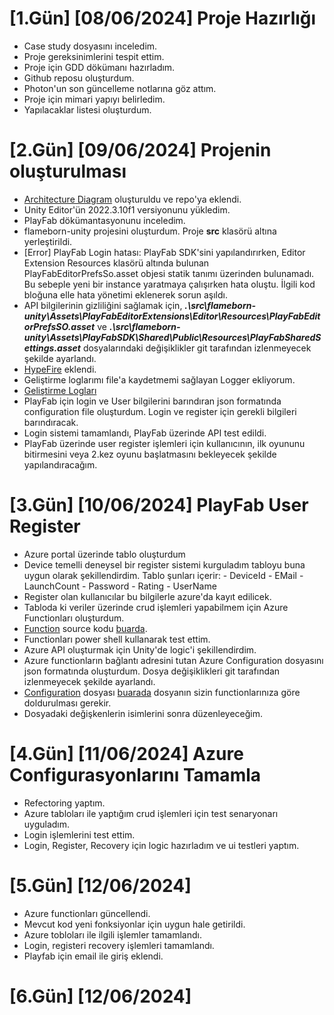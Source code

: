 # [1.Gün] [08/06/2024] Proje Hazırlığı
- Case study dosyasını inceledim.
- Proje gereksinimlerini tespit ettim.
- Proje için GDD dökümanı hazırladım.
- Github reposu oluşturdum.
- Photon'un son güncelleme notlarına göz attım.
- Proje için mimari yapıyı belirledim.
- Yapılacaklar listesi oluşturdum.

# [2.Gün] [09/06/2024] Projenin oluşturulması
- [Architecture Diagram](https://github.com/gkhanC/flameborn-game/blob/dev/images/Architecture%20Diagram.png) oluşturuldu ve repo'ya eklendi.
- Unity Editor'ün 2022.3.10f1 versiyonunu yükledim.
- PlayFab dökümantasyonunu inceledim.
- flameborn-unity projesini oluşturdum. Proje **src** klasörü altına yerleştirildi.
- [Error] PlayFab Login hatası: PlayFab SDK'sini yapılandırırken, Editor Extension Resources klasörü altında bulunan PlayFabEditorPrefsSo.asset objesi statik tanımı üzerinden bulunamadı. Bu sebeple yeni bir instance yaratmaya çalışırken hata oluştu. İlgili kod bloğuna elle hata yönetimi eklenerek sorun aşıldı.
- API bilgilerinin gizliliğini sağlamak için, ***.\src\flameborn-unity\Assets\PlayFabEditorExtensions\Editor\Resources\PlayFabEditorPrefsSO.asset*** ve ***.\src\flameborn-unity\Assets\PlayFabSDK\Shared\Public\Resources\PlayFabSharedSettings.asset*** dosyalarındaki değişiklikler git tarafından izlenmeyecek şekilde ayarlandı.
- [HypeFire](https://github.com/gkhanC/flameborn-game/blob/dev/packages/HypeFire-v0f1-OLD.unitypackage) eklendi.
- Geliştirme loglarımı file'a kaydetmemi sağlayan Logger ekliyorum.
- [Geliştirme Logları](https://github.com/gkhanC/flameborn-game/blob/dev/logs/Logs.md)
- PlayFab için login ve User bilgilerini barındıran json formatında configuration file oluşturdum. Login ve register için gerekli bilgileri barındıracak.
- Login sistemi tamamlandı, PlayFab üzerinde API test edildi. 
- PlayFab üzerinde user register işlemleri için kullanıcının, ilk oyununu bitirmesini veya 2.kez oyunu başlatmasını bekleyecek şekilde yapılandıracağım.

# [3.Gün] [10/06/2024] PlayFab User Register
- Azure portal üzerinde tablo oluşturdum
- Device temelli deneysel bir register sistemi kurguladım tabloyu buna uygun olarak şekillendirdim. 
    Tablo şunları içerir:
        - DeviceId
        - EMail
        - LaunchCount
        - Password
        - Rating
        - UserName
- Register olan kullanıcılar bu bilgilerle azure'da kayıt edilicek.
- Tabloda ki veriler üzerinde crud işlemleri yapabilmem için Azure Functionları oluşturdum.
- [Function](https://github.com/gkhanC/flameborn-game/tree/playfab-register/AzureCode) source kodu [buarda](https://github.com/gkhanC/flameborn-game/tree/playfab-register/AzureCode).
- Functionları power shell kullanarak test ettim.
- Azure API oluşturmak için Unity'de logic'i şekillendirdim.
- Azure functionların bağlantı adresini tutan Azure Configuration dosyasını json formatında oluşturdum. Dosya değişiklikleri git tarafından izlenmeyecek şekilde ayarlandı.
- [Configuration](https://github.com/gkhanC/flameborn-game/blob/playfab-register/src/flameborn-unity/Assets/StreamingAssets/AzureConfiguration.json) dosyası [buarada](https://github.com/gkhanC/flameborn-game/blob/playfab-register/src/flameborn-unity/Assets/StreamingAssets/AzureConfiguration.json) dosyanın sizin functionlarınıza göre doldurulması gerekir.
- Dosyadaki değişkenlerin isimlerini sonra düzenleyeceğim.

# [4.Gün] [11/06/2024] Azure Configurasyonlarını Tamamla
- Refectoring yaptım.
- Azure tabloları ile yaptığım crud işlemleri için test senaryonarı uyguladım.
- Login işlemlerini test ettim.
- Login, Register, Recovery için logic hazırladım ve ui testleri yaptım.

# [5.Gün] [12/06/2024]
- Azure functionları güncellendi.
- Mevcut kod yeni fonksiyonlar için uygun hale getirildi.
- Azure tobloları ile ilgili işlemler tamamlandı.
- Login, registeri recovery işlemleri tamamlandı.
- Playfab için email ile giriş eklendi.

# [6.Gün] [12/06/2024]



